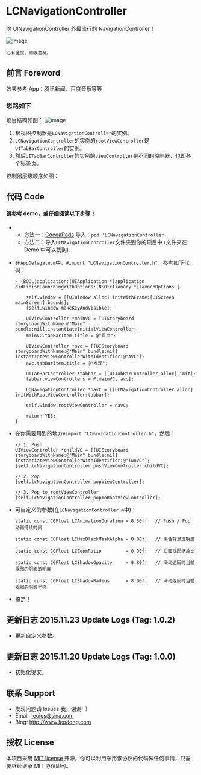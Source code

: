 # LCNavigationController
除 UINavigationController 外最流行的 NavigationController！

![image](https://github.com/LeoiOS/LCNavigationController/blob/tabbar/LCNCTabbarDemo.gif)

  ````
  心有猛虎，细嗅蔷薇。
  ````


## 前言 Foreword

效果参考 App：腾讯新闻、百度音乐等等



### 思路如下

项目结构如图：
![image](https://github.com/LeoiOS/LCNavigationController/blob/tabbar/tree.png)

1. 根视图控制器是`LCNavigationController`的实例。
2. `LCNavigationController`的实例的`rootViewController`是`UITabBarController`的实例。
3. 然后`UITabBarController`的实例的`viewController`是不同的控制器，也即各个标签页。

控制器层级顺序如图：



## 代码 Code

#### 请参考 demo，或仔细阅读以下步骤！

* 
    - 方法一：[CocoaPods](https://cocoapods.org/) 导入：`pod 'LCNavigationController'`
    - 方法二：导入`LCNavigationController`文件夹到你的项目中 (文件夹在 Demo 中可以找到)
* 在`AppDelegate.m`中，`#import "LCNavigationController.h"`，参考如下代码：

    ````objc
    - (BOOL)application:(UIApplication *)application didFinishLaunchingWithOptions:(NSDictionary *)launchOptions {
    
        self.window = [[UIWindow alloc] initWithFrame:[UIScreen mainScreen].bounds];
        [self.window makeKeyAndVisible];
        
        UIViewController *mainVC = [UIStoryboard storyboardWithName:@"Main" bundle:nil].instantiateInitialViewController;
        mainVC.tabBarItem.title = @"首页";
        
        UIViewController *avc = [[UIStoryboard storyboardWithName:@"Main" bundle:nil] instantiateViewControllerWithIdentifier:@"AVC"];
        avc.tabBarItem.title = @"发现";
        
        UITabBarController *tabbar = [[UITabBarController alloc] init];
        tabbar.viewControllers = @[mainVC, avc];
        
        LCNavigationController *navC = [[LCNavigationController alloc] initWithRootViewController:tabbar];
        
        self.window.rootViewController = navC;
        
        return YES;
    }
    ````
* 在你需要用到的地方`#import "LCNavigationController.h"`，然后：
    ````objc
    // 1. Push
    UIViewController *childVC = [[UIStoryboard storyboardWithName:@"Main" bundle:nil] instantiateViewControllerWithIdentifier:@"TwoVC"];
    [self.lcNavigationController pushViewController:childVC];
    
    // 2. Pop
    [self.lcNavigationController popViewController];
    
    // 3. Pop to rootViewController
    [self.lcNavigationController popToRootViewController];
    ````
* 可自定义的参数(在`LCNavigationController.m`中)：
    ````objc
    static const CGFloat LCAnimationDuration = 0.50f;   // Push / Pop 动画持续时间
    
    static const CGFloat LCMaxBlackMaskAlpha = 0.80f;   // 黑色背景透明度
    
    static const CGFloat LCZoomRatio         = 0.90f;   // 后面视图缩放比
    
    static const CGFloat LCShadowOpacity     = 0.80f;   // 滑动返回时当前视图的阴影透明度
    
    static const CGFloat LCShadowRadius      = 8.00f;   // 滑动返回时当前视图的阴影半径
    ````
* 搞定！



## 更新日志 2015.11.23 Update Logs (Tag: 1.0.2)
* 更新自定义参数。



## 更新日志 2015.11.20 Update Logs (Tag: 1.0.0)
* 初始化提交。



## 联系 Support

* 发现问题请 Issues 我，谢谢:-)
* Email: leoios@sina.com
* Blog: http://www.leodong.com



## 授权 License

本项目采用 [MIT license](http://opensource.org/licenses/MIT) 开源，你可以利用采用该协议的代码做任何事情，只需要继续继承 MIT 协议即可。
